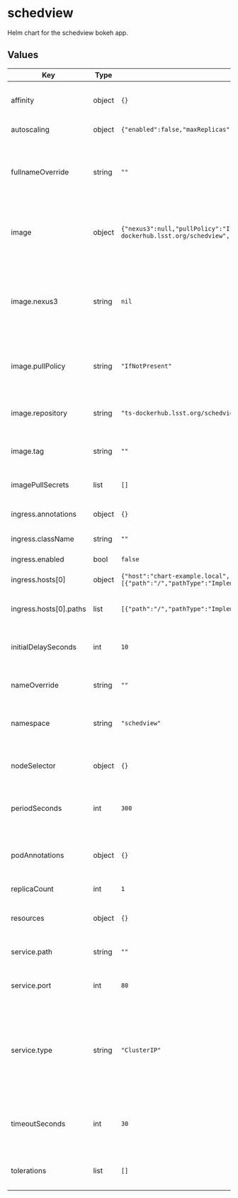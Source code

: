 # schedview

Helm chart for the schedview bokeh app.

## Values

| Key | Type | Default | Description |
|-----|------|---------|-------------|
| affinity | object | `{}` | Configuration for deployment affinity |
| autoscaling | object | `{"enabled":false,"maxReplicas":100,"minReplicas":1,"targetCPUUtilizationPercentage":80}` | Auto scaling configuration. |
| fullnameOverride | string | `""` | Specify the deployed application name specifically. Overrides all other names. |
| image | object | `{"nexus3":null,"pullPolicy":"IfNotPresent","repository":"ts-dockerhub.lsst.org/schedview","tag":""}` | This section holds the configuration of the container image. |
| image.nexus3 | string | `nil` | The tag name for the Nexus3 Docker repository secrets if private images need to be pulled |
| image.pullPolicy | string | `"IfNotPresent"` | The policy to apply when pulling an image for deployment |
| image.repository | string | `"ts-dockerhub.lsst.org/schedview"` | The Docker registry name of the container image |
| image.tag | string | `""` | The tag of the container image |
| imagePullSecrets | list | `[]` | The list of pull secrets needed for the images. |
| ingress.annotations | object | `{}` | Annotations for the ingress |
| ingress.className | string | `""` | Assign the Ingress class name |
| ingress.enabled | bool | `false` | Enable ingress |
| ingress.hosts[0] | object | `{"host":"chart-example.local","paths":[{"path":"/","pathType":"ImplementationSpecific"}]}` | Hostname for the ingress service |
| ingress.hosts[0].paths | list | `[{"path":"/","pathType":"ImplementationSpecific"}]` | Paths for the ingress service |
| initialDelaySeconds | int | `10` | Initial delay in verifying service liveness status |
| nameOverride | string | `""` | Adds an extra string to the release name. |
| namespace | string | `"schedview"` | This is the namespace in which schedview will be placed |
| nodeSelector | object | `{}` | Configurations for the deployment node selector |
| periodSeconds | int | `300` | How frequent to verify service liveness status |
| podAnnotations | object | `{}` | This allows the specification of pod annotations. |
| replicaCount | int | `1` | Number of replicas. |
| resources | object | `{}` | Reserved resources for the deployment. |
| service.path | string | `""` | The internal path to the service. |
| service.port | int | `80` | The internal port number to use for the Service. |
| service.type | string | `"ClusterIP"` | The Service type for the application. This is either ClusterIP (internal access) or LoadBalancer (external access) |
| timeoutSeconds | int | `30` | Response timeout when verifying service liveness status |
| tolerations | list | `[]` | Configuration for deployment toleration |
